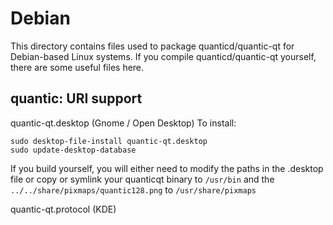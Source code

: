
Debian
====================
This directory contains files used to package quanticd/quantic-qt
for Debian-based Linux systems. If you compile quanticd/quantic-qt yourself, there are some useful files here.

## quantic: URI support ##


quantic-qt.desktop  (Gnome / Open Desktop)
To install:

	sudo desktop-file-install quantic-qt.desktop
	sudo update-desktop-database

If you build yourself, you will either need to modify the paths in
the .desktop file or copy or symlink your quanticqt binary to `/usr/bin`
and the `../../share/pixmaps/quantic128.png` to `/usr/share/pixmaps`

quantic-qt.protocol (KDE)

